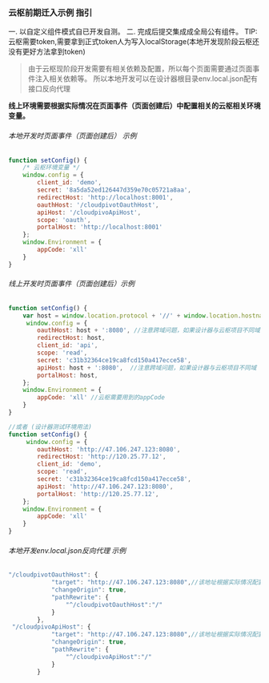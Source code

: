 

### 云枢前期迁入示例 指引
一. 以自定义组件模式自已开发自测。
二. 完成后提交集成成全局公有组件。
TIP:云枢需要token,需要拿到正式token人为写入localStorage(本地开发现阶段云枢还没有更好方法拿到token)
>由于云枢现阶段开发需要有相关依赖及配置，所以每个页面需要通过页面事件注入相关依赖等。
所以本地开发可以在设计器根目录env.local.json配有接口反向代理

****线上环境需要根据实际情况在页面事件（页面创建后）中配置相关的云枢相关环境变量。****
###### 本地开发时页面事件（页面创建后） 示例
```javascript
function setConfig() {
    /* 云枢环境变量 */
    window.config = {
        client_id: 'demo',
        secret: '8a5da52ed126447d359e70c05721a8aa',
        redirectHost: 'http://localhost:8001',
        oauthHost: '/cloudpivotOauthHost',
        apiHost: '/cloudpivoApiHost',
        scope: 'oauth',
        portalHost: 'http://localhost:8001'
    };
    window.Environment = {
        appCode: 'xll'
    }
}
```

###### 线上开发时页面事件（页面创建后）示例
```javascript
function setConfig() {
    var host = window.location.protocol + '//' + window.location.hostname;
     window.config = {
        oauthHost: host + ':8080', //注意跨域问题，如果设计器与云枢项目不同域
        redirectHost: host, 
        client_id: 'api',
        scope: 'read',
        secret: 'c31b32364ce19ca8fcd150a417ecce58',
        apiHost: host + ':8080',  //注意跨域问题，如果设计器与云枢项目不同域
        portalHost: host,
    };
    window.Environment = {
        appCode: 'xll' //云枢需要用到的appCode
    }
}

//或者 (设计器测试环境用法) 
function setConfig() {
     window.config = {
        oauthHost: 'http://47.106.247.123:8080',
        redirectHost: 'http://120.25.77.12',
        client_id: 'demo',
        scope: 'read',
        secret: 'c31b32364ce19ca8fcd150a417ecce58',
        apiHost: 'http://47.106.247.123:8080',
        portalHost: 'http://120.25.77.12',
    };
    window.Environment = {
        appCode: 'xll'
    }
}

```
###### 本地开发env.local.json反向代理 示例
>
```javascript
"/cloudpivotOauthHost": {
            "target": "http://47.106.247.123:8080",//该地址根据实际情况配置 对应云枢oauthHost
            "changeOrigin": true,
            "pathRewrite": {
                "^/cloudpivotOauthHost":"/"
            }
        },
 "/cloudpivoApiHost": {
            "target": "http://47.106.247.123:8080",//该地址根据实际情况配置 对应云枢apiHost
            "changeOrigin": true,
            "pathRewrite": {
                "^/cloudpivoApiHost":"/"
            }
        }
```

